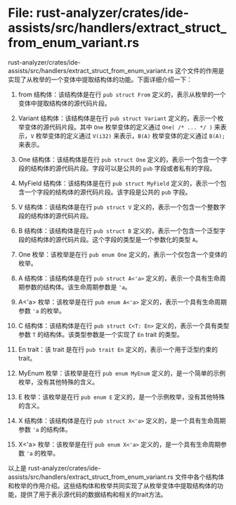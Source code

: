 # File: rust-analyzer/crates/ide-assists/src/handlers/extract_struct_from_enum_variant.rs

rust-analyzer/crates/ide-assists/src/handlers/extract_struct_from_enum_variant.rs 这个文件的作用是实现了从枚举的一个变体中提取结构体的功能。下面详细介绍一下：

1. from 结构体：该结构体是在行 `pub struct From` 定义的，表示从枚举的一个变体中提取结构体的源代码片段。

2. Variant 结构体：该结构体是在行 `pub struct Variant` 定义的，表示一个枚举变体的源代码片段。其中 `One` 枚举变体的定义通过 `One( /* ... */ )` 来表示，`V` 枚举变体的定义通过 `V(i32)` 来表示，`B(A)` 枚举变体的定义通过 `B(A);` 来表示。

3. One 结构体：该结构体是在行 `pub struct One` 定义的，表示一个包含一个字段的结构体的源代码片段。字段可以是公共的 `pub` 字段或者私有的字段。

4. MyField 结构体：该结构体是在行 `pub struct MyField` 定义的，表示一个包含一个字段的结构体的源代码片段。该字段是公共的 `pub` 字段。

5. V 结构体：该结构体是在行 `pub struct V` 定义的，表示一个包含一个整数字段的结构体的源代码片段。

6. B 结构体：该结构体是在行 `pub struct B` 定义的，表示一个包含一个泛型字段的结构体的源代码片段。这个字段的类型是一个参数化的类型 `A`。

7. One 枚举：该枚举是在行 `pub enum One` 定义的，表示一个仅包含一个变体的枚举。

8. A 结构体：该结构体是在行 `pub struct A<'a>` 定义的，表示一个具有生命周期参数的结构体。该生命周期参数是 `'a`。

9. A<'a> 枚举：该枚举是在行 `pub enum A<'a>` 定义的，表示一个具有生命周期参数 `'a` 的枚举。

10. C 结构体：该结构体是在行 `pub struct C<T: En>` 定义的，表示一个具有类型参数 `T` 的结构体。该类型参数是一个实现了 `En` trait 的类型。

11. En trait：该 trait 是在行 `pub trait En` 定义的，表示一个用于泛型约束的 trait。

12. MyEnum 枚举：该枚举是在行 `pub enum MyEnum` 定义的，是一个简单的示例枚举，没有其他特殊的含义。

13. E 枚举：该枚举是在行 `pub enum E` 定义的，是一个示例枚举，没有其他特殊的含义。

14. X 结构体：该结构体是在行 `pub struct X<'a>` 定义的，是一个具有生命周期参数 `'a` 的结构体。

15. X<'a> 枚举：该枚举是在行 `pub enum X<'a>` 定义的，是一个具有生命周期参数 `'a` 的枚举。

以上是 rust-analyzer/crates/ide-assists/src/handlers/extract_struct_from_enum_variant.rs 文件中各个结构体和枚举的作用介绍。这些结构体和枚举共同实现了从枚举变体中提取结构体的功能，提供了用于表示源代码的数据结构和相关的trait方法。

